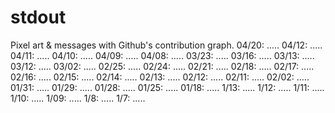 # stdout
Pixel art &amp; messages with Github's contribution graph.
04/20: .....
04/12: .....
04/11: .....
04/10: .....
04/09: .....
04/08: .....
03/23: .....
03/16: .....
03/13: .....
03/12: .....
03/02: .....
02/25: .....
02/24: .....
02/21: .....
02/18: .....
02/17: .....
02/16: .....
02/15: .....
02/14: .....
02/13: .....
02/12: .....
02/11: .....
02/02: .....
01/31: .....
01/29: .....
01/28: .....
01/25: .....
01/18: .....
1/13: .....
1/12: .....
1/11: .....
1/10: .....
1/09: .....
1/8: .....
1/7: .....

